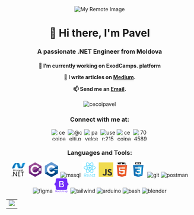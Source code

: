 <div align="center">
  <img src="https://i.imghippo.com/files/jHN6386pTc.png" alt="My Remote Image">
</div>

<h1 align="center">👋 Hi there, I'm Pavel</h1>
<h3 align="center">A passionate .NET Engineer from Moldova</h3>
<h4 align="center">
  
 🔭 I’m currently working on **ExodCamps. platform**

 📝 I write articles on [Medium](https://medium.com/@ceiti.pavel).

📫 Send me an <a href="mailto:pavellcecoi@gmail.com">Email</a>.
  
</h4>
  
<p align="center"> 
  <img src="https://komarev.com/ghpvc/?username=cecoipavel&label=Profile%20views&color=0e75b6&style=flat" alt="cecoipavel" /> 
</p>

<h3 align="center">Connect with me at:</h3>
<p align="center">
  <a href="https://linkedin.com/in/cecoipavel" target="blank" style="text-decoration: none;">
    <img align="center" src="https://raw.githubusercontent.com/rahuldkjain/github-profile-readme-generator/master/src/images/icons/Social/linked-in-alt.svg" alt="cecoipavel" height="30" width="40" style="display: inline-block;" />
  </a>
  <a href="https://medium.com/@ceiti.pavel" target="blank" style="text-decoration: none;">
    <img align="center" src="https://raw.githubusercontent.com/rahuldkjain/github-profile-readme-generator/master/src/images/icons/Social/medium.svg" alt="@ceiti.pavel" height="30" width="40" style="display: inline-block;" />
  </a>
    <a href="https://twitter.com/pavelcecoi" target="blank" style="text-decoration: none;">
    <img align="center" src="https://raw.githubusercontent.com/rahuldkjain/github-profile-readme-generator/master/src/images/icons/Social/twitter.svg" alt="pavelcecoi" height="30" width="40" style="display: inline-block;" />
  </a>
  <a href="https://stackoverflow.com/users/21564698/cecoipavel" target="blank" style="text-decoration: none;">
    <img align="center" src="https://raw.githubusercontent.com/rahuldkjain/github-profile-readme-generator/master/src/images/icons/Social/stack-overflow.svg" alt="user:21564698" height="30" width="40" style="display: inline-block;" />
  </a>
  <a href="https://dev.to/cecoipavel" target="blank" style="text-decoration: none;">
    <img align="center" src="https://raw.githubusercontent.com/rahuldkjain/github-profile-readme-generator/master/src/images/icons/Social/devto.svg" alt="cecoipavel" height="30" width="40" style="display: inline-block;" />
  </a>
  <a href="https://discord.gg/704589267376144425" target="blank" style="text-decoration: none;">
    <img align="center" src="https://raw.githubusercontent.com/rahuldkjain/github-profile-readme-generator/master/src/images/icons/Social/discord.svg" alt="704589267376144425" height="30" width="40" style="display: inline-block;" />
  </a>
</p>

<h3 align="center">Languages and Tools:</h3>
<p align="center">
  
  <a target="_blank" rel="noreferrer"> 
    <img src="https://raw.githubusercontent.com/devicons/devicon/master/icons/dot-net/dot-net-original-wordmark.svg" alt="dotnet" width="40" height="40"/> 
  </a>
  
  <a target="_blank" rel="noreferrer"> 
    <img src="https://raw.githubusercontent.com/devicons/devicon/master/icons/csharp/csharp-original.svg" alt="csharp" width="40" height="40"/> 
  </a>

  <a target="_blank" rel="noreferrer"> 
    <img src="https://raw.githubusercontent.com/devicons/devicon/master/icons/cplusplus/cplusplus-original.svg" alt="cplusplus" width="40" height="40"/> 
  </a>
  
  <a target="_blank" rel="noreferrer"> 
    <img src="https://www.svgrepo.com/show/303229/microsoft-sql-server-logo.svg" alt="mssql" width="40" height="40"/> 
  </a>

  <a rel="noreferrer"> 
    <img src="https://raw.githubusercontent.com/devicons/devicon/master/icons/react/react-original-wordmark.svg" alt="react" width="40" height="40"/> 
  </a>
  <a target="_blank" rel="noreferrer"> 
    <img src="https://raw.githubusercontent.com/devicons/devicon/master/icons/javascript/javascript-original.svg" alt="javascript" width="40" height="40"/> 
  </a>
  <a target="_blank" rel="noreferrer"> 
    <img src="https://raw.githubusercontent.com/devicons/devicon/master/icons/html5/html5-original-wordmark.svg" alt="html5" width="40" height="40"/> 
  </a>
  <a target="_blank" rel="noreferrer"> 
    <img src="https://raw.githubusercontent.com/devicons/devicon/master/icons/css3/css3-original-wordmark.svg" alt="css3" width="40" height="40"/> 
  </a>

  <a target="_blank" rel="noreferrer"> 
    <img src="https://www.vectorlogo.zone/logos/git-scm/git-scm-icon.svg" alt="git" width="40" height="40"/> 
  </a>
  <a target="_blank" rel="noreferrer"> 
    <img src="https://www.vectorlogo.zone/logos/getpostman/getpostman-icon.svg" alt="postman" width="40" height="40"/> 
  </a>
  <a target="_blank" rel="noreferrer"> 
    <img src="https://www.vectorlogo.zone/logos/figma/figma-icon.svg" alt="figma" width="40" height="40"/> 
  </a>

  <a target="_blank" rel="noreferrer"> 
    <img src="https://raw.githubusercontent.com/devicons/devicon/master/icons/bootstrap/bootstrap-plain-wordmark.svg" alt="bootstrap" width="40" height="40"/> 
  </a>
  <a target="_blank" rel="noreferrer"> 
    <img src="https://www.vectorlogo.zone/logos/tailwindcss/tailwindcss-icon.svg" alt="tailwind" width="40" height="40"/> 
  </a>
  <a target="_blank" rel="noreferrer"> 
    <img src="https://cdn.worldvectorlogo.com/logos/arduino-1.svg" alt="arduino" width="40" height="40"/> 
  </a>
  <a target="_blank" rel="noreferrer"> 
    <img src="https://www.vectorlogo.zone/logos/gnu_bash/gnu_bash-icon.svg" alt="bash" width="40" height="40"/> 
  </a>
  <a target="_blank" rel="noreferrer"> 
    <img src="https://download.blender.org/branding/community/blender_community_badge_white.svg" alt="blender" width="40" height="40"/> 
  </a>

</p>

<table align="center">
  <tr>
    <td align="center">
      <img src="https://github-readme-stats.vercel.app/api/top-langs/?username=CecoiPavel&theme=default&hide_border=true&include_all_commits=false&count_private=false&layout=compact" />
    </td>
  </tr>
</table>

